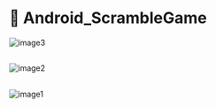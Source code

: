 # 🍳 Android_ScrambleGame


![image3](https://user-images.githubusercontent.com/74912130/200113688-542aebc2-e5fa-41cc-b24e-6e71ce2a24e3.jpg)


##

![image2](https://user-images.githubusercontent.com/74912130/200113692-5ed98bd7-49fc-4d5b-a1e7-ffbb93fd42b5.jpg)


##

![image1](https://user-images.githubusercontent.com/74912130/200113694-89d346fa-628e-4c6e-879c-1e69d6af03d2.jpg)
